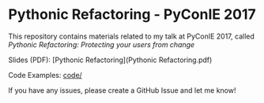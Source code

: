 # Pythonic Refactoring - PyConIE 2017

This repository contains materials related to my talk at PyConIE 2017, called *Pythonic Refactoring: Protecting your users from change*

Slides (PDF): [Pythonic Refactoring](Pythonic Refactoring.pdf)

Code Examples: [code/](code)

If you have any issues, please create a GitHub Issue and let me know!